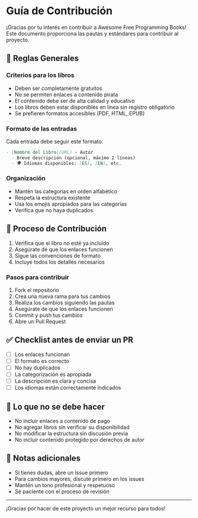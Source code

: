 # Guía de Contribución

¡Gracias por tu interés en contribuir a Awesome Free Programming Books! Este documento proporciona las pautas y estándares para contribuir al proyecto.

## 📌 Reglas Generales

### Criterios para los libros

- Deben ser completamente gratuitos
- No se permiten enlaces a contenido pirata
- El contenido debe ser de alta calidad y educativo
- Los libros deben estar disponibles en línea sin registro obligatorio
- Se prefieren formatos accesibles (PDF, HTML, EPUB)

### Formato de las entradas

Cada entrada debe seguir este formato:

```markdown
- [Nombre del Libro](URL) - Autor
  - Breve descripción (opcional, máximo 2 líneas)
  - 🌍 Idiomas disponibles: [ES], [EN], etc.
```

### Organización

- Mantén las categorías en orden alfabético
- Respeta la estructura existente
- Usa los emojis apropiados para las categorías
- Verifica que no haya duplicados

## 🔄 Proceso de Contribución

1. Verifica que el libro no esté ya incluido
2. Asegúrate de que los enlaces funcionen
3. Sigue las convenciones de formato
4. Incluye todos los detalles necesarios

### Pasos para contribuir

1. Fork el repositorio
2. Crea una nueva rama para tus cambios
3. Realiza los cambios siguiendo las pautas
4. Asegúrate de que los enlaces funcionen
5. Commit y push tus cambios
6. Abre un Pull Request

## ✅ Checklist antes de enviar un PR

- [ ] Los enlaces funcionan
- [ ] El formato es correcto
- [ ] No hay duplicados
- [ ] La categorización es apropiada
- [ ] La descripción es clara y concisa
- [ ] Los idiomas están correctamente indicados

## 🚫 Lo que no se debe hacer

- No incluir enlaces a contenido de pago
- No agregar libros sin verificar su disponibilidad
- No modificar la estructura sin discusión previa
- No incluir contenido protegido por derechos de autor

## 📝 Notas adicionales

- Si tienes dudas, abre un issue primero
- Para cambios mayores, discute primero en los issues
- Mantén un tono profesional y respetuoso
- Sé paciente con el proceso de revisión

---

¡Gracias por hacer de este proyecto un mejor recurso para todos!
